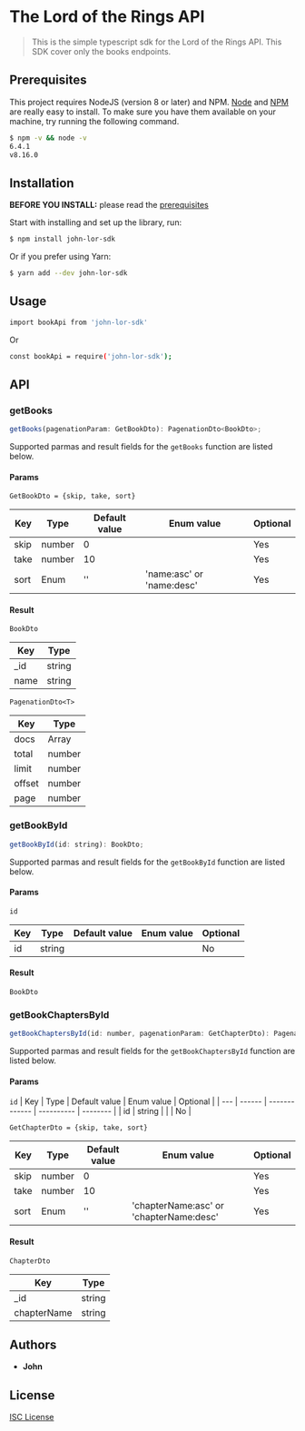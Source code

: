 # The Lord of the Rings API

> This is the simple typescript sdk for the Lord of the Rings API.
This SDK cover only the books endpoints.

## Prerequisites

This project requires NodeJS (version 8 or later) and NPM.
[Node](http://nodejs.org/) and [NPM](https://npmjs.org/) are really easy to install.
To make sure you have them available on your machine,
try running the following command.

```sh
$ npm -v && node -v
6.4.1
v8.16.0
```
## Installation

**BEFORE YOU INSTALL:** please read the [prerequisites](#prerequisites)

Start with installing and set up the library, run:

```sh
$ npm install john-lor-sdk
```

Or if you prefer using Yarn:

```sh
$ yarn add --dev john-lor-sdk
```

## Usage

```sh
import bookApi from 'john-lor-sdk'

```

Or 

```sh
const bookApi = require('john-lor-sdk');

```

## API

### getBooks

```js
getBooks(pagenationParam: GetBookDto): PagenationDto<BookDto>;
```

Supported parmas and result fields for the `getBooks` function are listed below.

#### Params

`GetBookDto = {skip, take, sort}`

|  Key  | Type   | Default value | Enum value               | Optional |
|-------| ------ | ------------- |--------------------------|--------- |
|  skip | number | 0             |                          | Yes      |
|  take | number | 10            |                          | Yes      |
|  sort | Enum   | ''            | 'name:asc' or 'name:desc'| Yes      |

#### Result
`BookDto`

| Key  | Type   |
| ---- | ------ |
| _id  | string |
| name | string |

`PagenationDto<T>`

| Key    | Type      |
| -------| ----------|
| docs   | Array<T>  |
| total  | number    |
| limit  | number    |
| offset | number    |
| page   | number    |


### getBookById

```js
getBookById(id: string): BookDto;
```

Supported parmas and result fields for the `getBookById` function are listed below.

#### Params

`id`

| Key | Type   | Default value | Enum value | Optional |
| --- | ------ | ------------- | ---------- | -------- |
| id  | string |               |            | No       |

#### Result

`BookDto`

### getBookChaptersById

```js
getBookChaptersById(id: number, pagenationParam: GetChapterDto): PagenationDto<ChapterDto>;
```

Supported parmas and result fields for the `getBookChaptersById` function are listed below.

#### Params

`id`
| Key | Type   | Default value | Enum value | Optional |
| --- | ------ | ------------- | ---------- | -------- |
| id  | string |               |            | No       |


`GetChapterDto = {skip, take, sort}`

| Key  | Type   | Default value | Enum value                              | Optional |
| ---- | ------ | ------------- | ----------------------------------------| -------- |
| skip | number | 0             |                                         | Yes      |
| take | number | 10            |                                         | Yes      |
| sort | Enum   | ''            | 'chapterName:asc' or 'chapterName:desc' | Yes      |

#### Result

`ChapterDto`

| Key         | Type   |
| ----------- | ------ |
| _id         | string |
| chapterName | string |


## Authors

- **John**

## License

[ISC License](https://opensource.org/licenses/ISC)
